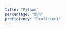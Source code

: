 ```yaml
---
title: "Python"
percentage: "90%"
proficiency: "Proficient"
---
```


[//]: # "Proficiency Levels: Beginner, Elementary, Intermediate, Upper Intermediate, Advanced, Proficient"
